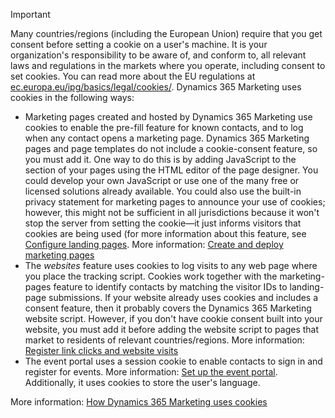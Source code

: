 > [!IMPORTANT]
> Many countries/regions (including the European Union) require that you get consent before setting a cookie on a user's machine. It is your organization's responsibility to be aware of, and conform to, all relevant laws and regulations in the markets where you operate, including consent to set cookies. You can read more about the EU regulations at [ec.europa.eu/ipg/basics/legal/cookies/](https://ec.europa.eu/ipg/basics/legal/cookies/). Dynamics 365 Marketing uses cookies in the following ways:
> - Marketing pages created and hosted by Dynamics 365 Marketing use cookies to enable the pre-fill feature for known contacts, and to log when any contact opens a marketing page. Dynamics 365 Marketing pages and page templates do not include a cookie-consent feature, so you must add it. One way to do this is by adding JavaScript to the <head> section of your pages using the HTML editor of the page designer. You could develop your own JavaScript or use one of the many free or licensed solutions already available. You could also use the built-in privacy statement for marketing pages to announce your use of cookies; however, this might not be sufficient in all jurisdictions because it won't stop the server from setting the cookie&mdash;it just informs visitors that cookies are being used (for more information about this feature, see [Configure landing pages](../marketing/mkt-settings-landing-pages.md). More information: [Create and deploy marketing pages](../marketing/create-deploy-marketing-pages.md)
> - The *websites* feature uses cookies to log visits to any web page where you place the tracking script. Cookies work together with the marketing-pages feature to identify contacts by matching the visitor IDs to landing-page submissions. If your website already uses cookies and includes a consent feature, then it probably covers the Dynamics 365 Marketing website script. However, if you don't have cookie consent built into your website, you must add it before adding the website script to pages that market to residents of relevant countries/regions. More information: [Register link clicks and website visits](../marketing/register-engagement.md)
> - The event portal uses a session cookie to enable contacts to sign in and register for events. More information: [Set up the event portal](../marketing/set-up-event-portal.md). Additionally, it uses cookies to store the user's language.
> 
> More information: [How Dynamics 365 Marketing uses cookies](../marketing/cookies.md)
